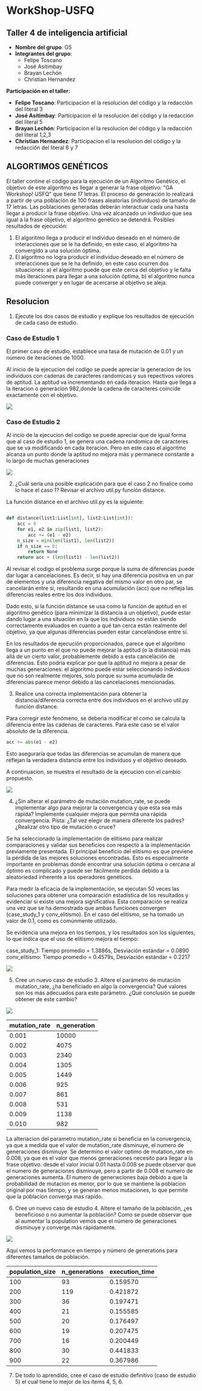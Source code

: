 # WorkShop-USFQ
## Taller 4 de inteligencia artificial

- **Nombre del grupo**: G5
- **Integrantes del grupo**:
  * Felipe Toscano
  * José Asitimbay
  * Brayan Lechón
  * Christian Hernandez

**Participación en el taller:**
  * **Felipe Toscano**: Participacion el la 
    resolucion del código y la redacción del 
    literal 3
  * **José Asitimbay**: Participacion el la 
    resolucion del código y la redacción del 
    literal 5 
  * **Brayan Lechón**: Participacion el la 
    resolucion del código y la redacción del 
    literal 1,2,3 
  * **Christian Hernandez**: Participacion el la 
    resolucion del código y la redacción del 
    literal 6 y 7 


## ALGORTIMOS GENÉTICOS
El taller contine el código para la ejecución 
de un Algoritmo Genético, el objetivo de este algoritmo es llegar a generar la frase objetivo: “GA Workshop! USFQ” que tiene 17 letras. El
proceso de generación lo realizará a partir de 
una población de 100 frases aleatorias (individuos) de tamaño de 17 letras. Las poblaciones generadas deberán interactuar cada una
hasta llegar a producir la frase objetivo. Una 
vez alcanzado un individuo que sea igual a la frase objetivo, el algoritmo genético se detendrá.
Posibles resultados de ejecución:
1. El algoritmo llega a producir el individuo deseado en el número de interacciones que se le
ha definido, en este caso, el algoritmo ha convergido a una solución óptima.
2. El algoritmo no logra producir el individuo deseado en el número de interacciones que se
le ha definido, en este caso ocurren dos 
   situaciones: 
a) el algoritmo puede que este cerca del objetivo y le falta más iteraciones para llegar a una solución óptima, 
b) el algoritmo nunca puede converger y en lugar de acercarse al objetivo se aleja.



## Resolucion
1. Ejecute los dos casos de estudio y explique los resultados de ejecución de cada caso de
estudio.


### Caso de Estudio 1

El primer caso de estudio, establece una tasa 
de mutación de 0.01 y un número de iteraciones 
de 1000.


Al inicio de la ejecucion del codigo se puede 
apreciar la generacion de los individuos con 
cadenas de caracteres randomicas y sus 
repectivos valores de aptitud. La aptitud va 
incrementando en cada iteracion. Hasta que 
llega a la iteracion o generacion 982,donde la 
cadena de caracteres coincide exactamente con 
el objetivo.

![](Taller4/AlgoritmosGeneticos/Images/caso_estudio1_ejecucion.png)

### Caso de Estudio 2
Al incio de la ejecucion del codigo se puede 
apreciar que de igual forma que al caso de 
estudio 1, se genera una cadena randomica de 
caracteres que se va modificando en cada 
iteracion. Pero en este caso el algoritmo alcanza un punto donde la aptitud no mejora más y permanece constante a lo largo de muchas generaciones

![](Taller4/AlgoritmosGeneticos/Images/caso_estudio2_ejecucion.png)


2. ¿Cuál sería una posible explicación para que el caso 2 no finalice como lo hace el caso 1?
Revisar el archivo util.py función distance.

La función distance en el archivo util.py es la siguiente:


```python

def distance(list1:List[int], list2:List[int]):
    acc = 0
    for e1, e2 in zip(list1, list2):
        acc += (e1 - e2)
    n_size = min(len(list1), len(list2))
    if n_size == 0:
        return None
    return acc + (len(list1) - len(list2))

```
Al revisar el codigo el problema surge porque 
la suma de diferencias puede dar lugar a cancelaciones. Es decir, si hay una diferencia positiva en un par de elementos y una diferencia negativa del mismo valor en otro par, se cancelarán entre sí, resultando en una acumulación (acc) que no refleja las diferencias reales entre los dos individuos.


Dado esto, si la función distance se usa como la función de aptitud en el algoritmo genético (para minimizar la distancia a un objetivo), puede estar dando lugar a una situación en la que los individuos no están siendo correctamente evaluados en cuanto a qué tan cerca están realmente del objetivo, ya que algunas diferencias pueden estar cancelándose entre sí.

En los resultados de ejecución proporcionados, parece que el algoritmo llega a un punto en el que no puede mejorar la aptitud (o la distancia) más allá de un cierto valor, probablemente debido a esta cancelación de diferencias. Esto podría explicar por qué la aptitud no mejora a pesar de muchas generaciones: el algoritmo puede estar seleccionando individuos que no son realmente mejores, solo porque su suma acumulada de diferencias parece menor debido a las cancelaciones mencionadas.

3. Realice una correcta implementación para 
   obtener la distancia/diferencia correcta entre dos individuos en el archivo util.py función distance.

Para corregir este fenómeno, se deberia 
modificar el como se calcula la diferencia 
entre las cadenas de caracteres. Para este 
caso se el valor absoluto de la diferencia.
    
```python
acc += abs(e1 - e2)
```
Esto aseguraría que todas las diferencias se acumulan de manera que reflejan la verdadera distancia entre los individuos y el objetivo deseado.


A continuacion, se muestra el resultado de la 
ejecucion con el cambio propuesto.

![](Taller4/AlgoritmosGeneticos/Images/caso_estudio2_ejecucion_corregida.png)


4. ¿Sin alterar el parámetro de mutación mutation_rate, se puede implementar algo para
mejorar la convergencia y que esta sea más rápida? Implemente cualquier mejora que
permita una rápida convergencia. Pista: ¿Tal vez elegir de manera diferente los padres?
¿Realizar otro tipo de mutación o cruce?

Se ha seleccionado la implementación de elitismo para realizar comparaciones y validar sus beneficios con respecto a la implementación previamente presentada. El principal beneficio del elitismo es que previene la pérdida de las mejores soluciones encontradas. Esto es especialmente importante en problemas donde encontrar una solución óptima o cercana al óptimo es complicado y puede ser fácilmente perdida debido a la aleatoriedad inherente a los operadores genéticos.

Para medir la eficacia de la implementación, se ejecutan 50 veces las soluciones para obtener una comparación estadística de los resultados y evidenciar si existe una mejora significativa. Esta comparación se realiza una vez que se ha demostrado que ambas funciones convergen (case_study_1 y conv_elitismo). En el caso del elitismo, se ha tomado un valor de 0.1, como es comúnmente utilizado.

Se evidencia una mejora en los tiempos, y los resultados son los siguientes, lo que indica que el uso de elitismo mejora el tiempo:

case_study_1: Tiempo promedio = 1.3886s, Desviación estándar = 0.0890
conv_elitismo: Tiempo promedio = 0.4579s, Desviación estándar = 0.2217

![](/Taller4/AlgoritmosGeneticos/Images/Punto_4.png)

5. Cree un nuevo caso de estudio 3. Altere el parámetro de mutación mutation_rate, ¿ha beneficiado en algo la convergencia? Qué valores son los más adecuados para este
parámetro. ¿Qué conclusión se puede obtener de este cambio?

![](Taller4/AlgoritmosGeneticos/Images/img_5.png)

| mutation_rate | n_generation |
|---------------|--------------|
| 0.001         | 10000        |
| 0.002         | 4075         |
| 0.003         | 2340         |
| 0.004         | 1305         |
| 0.005         | 1449         |
| 0.006         | 925          |
| 0.007         | 861          |
| 0.008         | 531          |
| 0.009         | 1138         |
| 0.010         | 982          |

La alteriacion del parametro mutation_rate si beneficia en la convergencia, ya que a medida que el valor de mutation_rate disminuye, el numero de generaciones disminuye.
Se determino el valor optimo de mutation_rate en 0.008, ya que es el valor que menos generaciones necesito para llegar a la frase objetivo.
desde el valor inicial 0.01 hasta 0.008 se puede observar que el numero de generaciones disminuye, pero a partir de 0.008 el numero de generaciones aumenta.
El numero de generwciones baja debido a que la probabilidad de mutacion es menor, por lo que se mantiene la poblacion original por mas tiempo, y se generan menos mutaciones, lo que permite que la poblacion converga mas rapido.


6. Cree un nuevo caso de estudio 4. Altere el tamaño de la población, ¿es beneficioso o no
aumentar la población?
Como se puede observar que al aumentar la population vemos que el número de generaciones disminuye y converge más rápidamente.

![](Taller4/AlgoritmosGeneticos/images/population_vs_ngenerations.png)

Aquí vemos la performance en tiempo y número de generations para diferentes tamaños de población.


| population_size | n_generations | execution_time |
|-----------------|---------------|----------------|
|             100 |            93 |       0.159570 |
|             200 |           119 |       0.421872 |
|             300 |            36 |       0.197471 |
|             400 |            21 |       0.155585 |
|             500 |            20 |       0.176497 |
|             600 |            19 |       0.207475 |
|             700 |            16 |       0.200449 |
|             800 |            30 |       0.441833 |
|             900 |            22 |       0.367986 |


7. De todo lo aprendido, cree el caso de estudio definitivo (caso de estudio 5) el cual tiene lo
mejor de los ítems 4, 5, 6.



